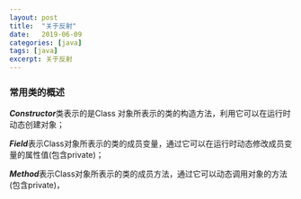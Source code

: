 ```yaml
---
layout: post
title:  "关于反射"
date:   2019-06-09
categories: [java]
tags: [java]
excerpt: 关于反射
---
```


### 常用类的概述

***Constructor***类表示的是Class 对象所表示的类的构造方法，利用它可以在运行时动态创建对象；

***Field***表示Class对象所表示的类的成员变量，通过它可以在运行时动态修改成员变量的属性值(包含private)；

***Method***表示Class对象所表示的类的成员方法，通过它可以动态调用对象的方法(包含private)，